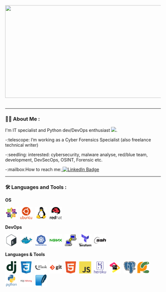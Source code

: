 ### 
<div align="center">
  <img src="https://media.giphy.com/media/dWesBcTLavkZuG35MI/giphy.gif" width="600" height="300"/>
</div>
<img src="https://komarev.com/ghpvc/?username=WolfSa13&style=flat-square&color=blue" alt=""/>

---
### :woman_technologist: About Me :
I'm IT specialist and Python dev/DevOps enthusiast <img src="https://media.giphy.com/media/WUlplcMpOCEmTGBtBW/giphy.gif" width="30">.
<p>-:telescope: I’m working as a Cyber Forensics Specialist (also freelance technical writer)</p>
<p>-:seedling: interested: cybersecurity, malware analyse, red/blue team, development, DevSecOps, OSINT, Forensic etc.</p>
<p>-:mailbox:How to reach me:<a href="https://www.linkedin.com/in/subzer013000/"> 
    <img src="https://img.shields.io/badge/LinkedIn-blue?style=for-the-badge&logo=linkedin&logoColor=white" alt="LinkedIn Badge"/></a>

---
### :hammer_and_wrench: Languages and Tools :
<div>
  <p><b> OS </b></p>
  <img src="https://github.com/devicons/devicon/blob/master/icons/centos/centos-original.svg" title="CentOS" alt="CentOS" width="40" height="40"/>&nbsp;
  <img src="https://github.com/devicons/devicon/blob/master/icons/ubuntu/ubuntu-plain-wordmark.svg" title="Ubuntu" alt="Ubuntu" width="40" height="40"/>&nbsp;
  <img src="https://github.com/devicons/devicon/blob/master/icons/linux/linux-original.svg" title="Linux" alt="Linux" width="40" height="40"/>&nbsp;
  <img src="https://github.com/devicons/devicon/blob/master/icons/redhat/redhat-original-wordmark.svg" title="RedHat" **alt="RedHat" width="40" height="40"/>&nbsp;
  
  <p><b> DevOps </b></p>
    <img src="https://github.com/devicons/devicon/blob/master/icons/bash/bash-original.svg" title="Bash" alt="Bash" width="40" height="40"/>&nbsp;
  <img src="https://github.com/devicons/devicon/blob/master/icons/docker/docker-original.svg" title="Docker" alt="Docker" width="40" height="40"/>&nbsp;
  <img src="https://github.com/devicons/devicon/blob/master/icons/kubernetes/kubernetes-plain-wordmark.svg" title="Kube"  alt="Kube" width="40" height="40"/>&nbsp;
  <img src="https://github.com/devicons/devicon/blob/master/icons/nginx/nginx-original.svg" title="Nginx" alt="Nginx" width="40" height="40"/>&nbsp;
  <img src="https://github.com/devicons/devicon/blob/master/icons/putty/putty-original.svg" title="Putty" alt="Putty" width="40" height="40"/>&nbsp;
  <img src="https://github.com/devicons/devicon/blob/master/icons/terraform/terraform-original-wordmark.svg" title="Terra" alt="Terra" width="40" height="40"/>&nbsp;
  <img src="https://github.com/devicons/devicon/blob/master/icons/ssh/ssh-original-wordmark.svg" title="SSH" alt="SHH" width="40" height="40"/>&nbsp;
  
  <p><b> Languages & Tools </b></p>
  <img src="https://github.com/devicons/devicon/blob/master/icons/django/django-plain.svg" title="Django" alt="Djangog" width="40" height="40"/>&nbsp;
  <img src="https://github.com/devicons/devicon/blob/master/icons/css3/css3-original.svg" title="CSS" alt="CSS" width="40" height="40"/>&nbsp;
  <img src="https://github.com/devicons/devicon/blob/master/icons/flask/flask-original-wordmark.svg" title="Flask" alt="Flask " width="40" height="40"/>&nbsp;
  <img src="https://github.com/devicons/devicon/blob/master/icons/git/git-original-wordmark.svg"  title="GIT" alt="GIT" width="40" height="40"/>&nbsp;
  <img src="https://github.com/devicons/devicon/blob/master/icons/html5/html5-original.svg" title="HTML5" alt="HTML" width="40" height="40"/>&nbsp;
  <img src="https://github.com/devicons/devicon/blob/master/icons/javascript/javascript-original.svg" title="JavaScript" alt="JavaScript" width="40" height="40"/>&nbsp;
  <img src="https://github.com/devicons/devicon/blob/master/icons/heroku/heroku-original-wordmark.svg" title="Heroku" alt="Heroku" width="40" height="40"/>&nbsp;   
  <img src="https://github.com/devicons/devicon/blob/master/icons/jetbrains/jetbrains-original.svg" title="Jet"  alt="Jet" width="40" height="40"/>&nbsp;  
  <img src="https://github.com/devicons/devicon/blob/master/icons/postgresql/postgresql-original.svg" title="PostG" **alt="PostG" width="40" height="40"/&nbsp;>
  <img src="https://github.com/devicons/devicon/blob/master/icons/pycharm/pycharm-original.svg" title="PyCharm"  alt="Pycharm" width="40" height="40"/>&nbsp;
  <img src="https://github.com/devicons/devicon/blob/master/icons/python/python-original-wordmark.svg" title="Python" alt="Python" width="40" height="40"/>&nbsp;  
  <img src="https://github.com/devicons/devicon/blob/master/icons/sqlalchemy/sqlalchemy-original-wordmark.svg" title="SQLAlc" alt="SQLAlc" width="40" height="40"/>&nbsp;
  <img src="https://github.com/devicons/devicon/blob/master/icons/sqlite/sqlite-original.svg" title="Lite" alt="Lite" width="40" height="40"/>&nbsp;
  </div>
